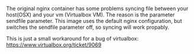 The original nginx container has some problems syncing file between your host(OSX) and your vm (Virtualbox VM). The reason is the parameter sendfile parameter. This image uses the default nginx configuration, but switches the sendfile parameter off, so syncing will work propably.

This is just a small workaround for a bug of virtualbox: https://www.virtualbox.org/ticket/9069
